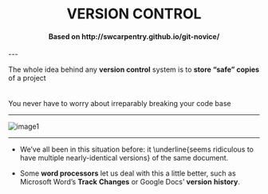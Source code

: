 
<center><h1>VERSION CONTROL</h1></center>

<center><h4>Based on http://swcarpentry.github.io/git-novice/</h4></center>
---

The whole idea behind any **version control** system is to **store “safe” copies** of a project 
<br>
<br>
<br>
You never have to worry about irreparably breaking your code base

---

![image1](/figures/phd101212s.png)

---

* We’ve all been in this situation before: it \underline{seems ridiculous to have multiple nearly-identical versions} of the same document.

* Some **word processors** let us deal with this a little better, such as Microsoft Word’s **Track** **Changes** or Google Docs’ **version** **history**.

